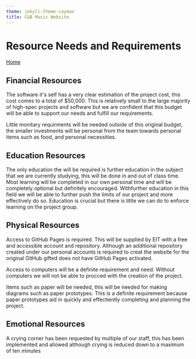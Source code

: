 ```yaml
---
theme: jekyll-theme-cayman
title: C&B Music Website
---
```


<h1>Resource Needs and Requirements</h1>

<a href="https://JoshFerkins.github.io/EIT-ac-nz-ITPM5240-202051MB-c-b-torture-Website/home.html">Home</a>

<h2>Financial Resources</h2>

<p>The software it's self has a very clear estimation of the project cost, this cost comes to a total of $50,000. This is relatively small to the large majority of high-spec projects and software but we are confident that this budget will be able to support our needs and fulfill our requirements.</p>

<p>Little monitary requirments will be needed outside of this original budget, the smaller investments will be personal from the team towards personal items such as food, and personal necessities.</p>

<h2>Education Resources</h2>

<p>The only education the will be required is further education in the subject that we are currently studying, this will be done in and out of class time. Most learning will be completed in our own personal time and will be completely optional but definitely encouraged. Withfurther education in this field we will be able to further push the limits of our project and more effectively do so. Education is crucial but there is little we can do to enforce learning on the project group.</p>

<h2>Physical Resources</h2>

<p>Access to GitHub Pages is required. This will be supplied by EIT with a free and accessible account and repository. Although an additional repository created under our personal accounts is required to creat the website for the original GitHub gifted does not have GitHub Pages activated.</p>

<p>Access to computers will be a definite requirement and need. Without computers we will not be able to procced with the creation of the project.</p>

<p>Items such as paper will be needed, this will be needed for making diagrams such as paper prototypes. This is a definite requirement because paper prototypes aid in quickly and effectiently completing and planning the project.</p>


<h2>Emotional Resources</h2>

<p>A crying corner has been requested by multiple of our staff, this has been implemented and allowed although crying is reduced down to a maximum of ten minutes</p>
